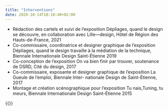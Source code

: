 ```yaml
---
title: "Interventions"
date: 2020-10-14T18:10:40+02:00
---
```


- Rédaction des cartels et suivi de l’exposition Dépliages,
quand le design se découvre, en collaboration avec
Lille—design, Hôtel de Région des Hauts-de-France, 2021
- Co-commissaire, coordinatrice et designer graphique
de l’exposition Dépliages, quand le design travaille
à la médiation de la technique, Biennale Internationale
Design Saint-Étienne 2019
- Co-conception de l’exposition On va bien finir par trouver,
soutenance de DSRD, Cité du design, 2017
- Co-commissaire, exposante et designer graphique
de l’exposition La Gueule de l’emploi, Biennale Inter-
nationale Design de Saint-Étienne, 2017
- Montage et création scénographique pour l’exposition
Tu nais,Tuning, tu meurs, Biennale Internationale Design
Saint-Étienne 2015

{{<post-image>}}
